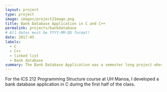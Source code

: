 ```yaml
---
layout: project
type: project
image: images/project2Image.png
title: Bank Database Application in C and C++
permalink: projects/bankdatabase
# All dates must be YYYY-MM-DD format!
date: 2017-05
labels:
  - C
  - C++
  - linked list
  - Bank database
summary: The Bank Database Application was a semester long project where accounts were added, deleted, and modified using linked lists in C and C++.
---
```


For the ICS 212 Programming Structure course at UH Manoa, I developed a bank database application in C during the first half of the class.



